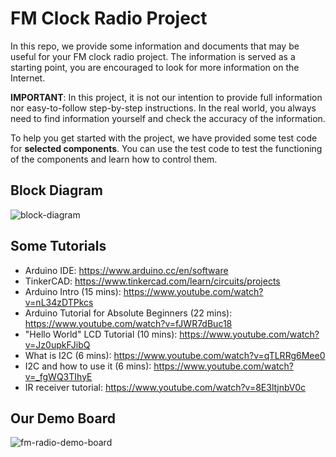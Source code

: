 # FM Clock Radio Project

In this repo, we provide some information and documents that may be useful for your FM clock radio project. The information is served as a starting point, you are encouraged to look for more information on the Internet.

**IMPORTANT**: In this project, it is not our intention to provide full information nor easy-to-follow step-by-step instructions. In the real world, you always need to find information yourself and check the accuracy of the information.

To help you get started with the project, we have provided some test code for **selected components**. You can use the test code to test the functioning of the components and learn how to control them. 

## Block Diagram

![block-diagram](https://user-images.githubusercontent.com/51439829/216357878-5540362b-ef83-4149-87cc-d86fa00082b3.png)

## Some Tutorials

- Arduino IDE: https://www.arduino.cc/en/software
- TinkerCAD: https://www.tinkercad.com/learn/circuits/projects
- Arduino Intro (15 mins): https://www.youtube.com/watch?v=nL34zDTPkcs
- Arduino Tutorial for Absolute Beginners (22 mins): https://www.youtube.com/watch?v=fJWR7dBuc18
- "Hello World" LCD Tutorial (10 mins): https://www.youtube.com/watch?v=Jz0upkFJibQ
- What is I2C (6 mins): https://www.youtube.com/watch?v=qTLRRg6Mee0
- I2C and how to use it (6 mins): https://www.youtube.com/watch?v=_fgWQ3TIhyE
- IR receiver tutorial: https://www.youtube.com/watch?v=8E3ltjnbV0c

## Our Demo Board

![fm-radio-demo-board](https://user-images.githubusercontent.com/51439829/216356552-f6315c88-4349-44cf-8dcf-7966489b0e7e.png)
